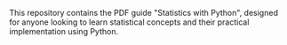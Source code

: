 This repository contains the PDF guide "Statistics with Python", designed for anyone looking to learn statistical concepts and their practical implementation using Python.
